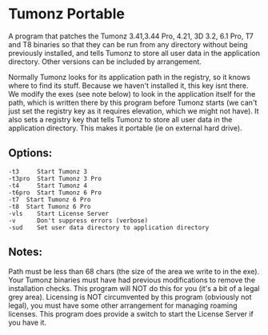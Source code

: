 Tumonz Portable
================

A program that patches the Tumonz 3.41,3.44 Pro, 4.21, 3D 3.2, 6.1 Pro, T7 and T8 binaries so that they can be run from any directory without being previously installed, and tells Tumonz to store all user data in the application directory.
Other versions can be included by arrangement.

Normally Tumonz looks for its application path in the registry, so it knows where to find its stuff.  Because we haven't installed it, this key isnt there.  We modify the exes (see note below) to look in the application itself for the path, which is written there by this program before Tumonz starts (we can't just set the registry key as it requires elevation, which we might not have). It also sets a registry key that tells Tumonz to store all user data in the application directory.  This makes it portable (ie on external hard drive).

Options:
--------
```
-t3     Start Tumonz 3  
-t3pro  Start Tumonz 3 Pro  
-t4     Start Tumonz 4  
-t6pro  Start Tumonz 6 Pro  
-t7  Start Tumonz 6 Pro  
-t8  Start Tumonz 6 Pro  
-vls    Start License Server  
-v      Don't suppress errors (verbose)  
-sud    Set user data directory to application directory  
```

Notes:
------
Path must be less than 68 chars (the size of the area we write to in the exe).
Your Tumonz binaries must have had previous modifications to remove the installation checks.  This program will NOT do this for you (it's a bit of a legal grey area).
Licensing is NOT circumvented by this program (obviously not legal), you must have some other arrangement for managing roaming licenses.  This program does provide a switch to start the License Server if you have it.
